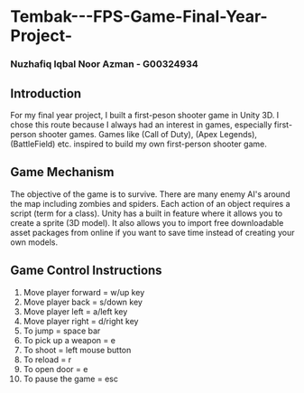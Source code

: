 # Tembak---FPS-Game-Final-Year-Project-
### Nuzhafiq Iqbal Noor Azman - G00324934

## Introduction
For my final year project, I built a first-peson shooter game in Unity 3D. I chose this route because I always had an interest in games,
especially first-person shooter games. Games like (Call of Duty), (Apex Legends), (BattleField) etc. inspired to build my own first-person
shooter game.

## Game Mechanism
The objective of the game is to survive. There are many enemy AI's around the map including zombies and spiders. Each action of an object
requires a script (term for a class). Unity has a built in feature where it allows you to create a sprite (3D model). It also allows 
you to import free downloadable asset packages from online if you want to save time instead of creating your own models.
 

## Game Control Instructions
1. Move player forward = w/up key
2. Move player back = s/down key
3. Move player left = a/left key
4. Move player right = d/right key
5. To jump = space bar
6. To pick up a weapon = e
7. To shoot = left mouse button 
8. To reload = r
9. To open door = e
10. To pause the game = esc
